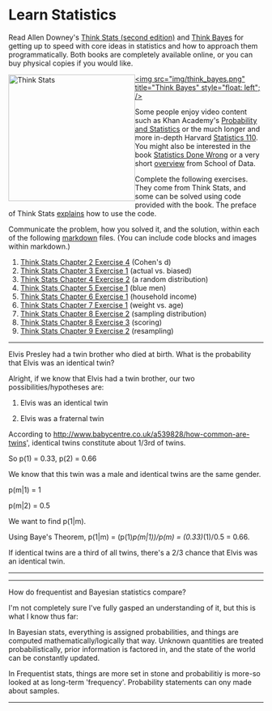 # Learn Statistics

Read Allen Downey's [Think Stats (second edition)](http://greenteapress.com/thinkstats2/) and [Think Bayes](http://greenteapress.com/thinkbayes/) for getting up to speed with core ideas in statistics and how to approach them programmatically. Both books are completely available online, or you can buy physical copies if you would like.

[<img src="img/think_stats.jpg" title="Think Stats" width="250" style="float: left;" />](http://greenteapress.com/thinkstats2/)
[<img src="img/think_bayes.png" title="Think Bayes" style="float: left"; />](http://greenteapress.com/thinkbayes/)

Some people enjoy video content such as Khan Academy's [Probability and Statistics](https://www.khanacademy.org/math/probability) or the much longer and more in-depth Harvard [Statistics 110](https://www.youtube.com/playlist?list=PL2SOU6wwxB0uwwH80KTQ6ht66KWxbzTIo). You might also be interested in the book [Statistics Done Wrong](http://www.statisticsdonewrong.com/) or a very short [overview](http://schoolofdata.org/handbook/courses/the-math-you-need-to-start/) from School of Data.


Complete the following exercises. They come from Think Stats, and some can be solved using code provided with the book. The preface of Think Stats [explains](http://greenteapress.com/thinkstats2/html/thinkstats2001.html#toc2) how to use the code.

Communicate the problem, how you solved it, and the solution, within each of the following [markdown](https://guides.github.com/features/mastering-markdown/) files. (You can include code blocks and images within markdown.)

1. [Think Stats Chapter 2 Exercise 4](statistics/2-4-cohens_d.md) (Cohen's d)
2. [Think Stats Chapter 3 Exercise 1](statistics/3-1-actual_biased.md) (actual vs. biased)
3. [Think Stats Chapter 4 Exercise 2](statistics/4-2-random_dist.md) (a random distribution)
4. [Think Stats Chapter 5 Exercise 1](statistics/5-1-blue_men.md) (blue men)
5. [Think Stats Chapter 6 Exercise 1](statistics/6-1-household_income.md) (household income)
6. [Think Stats Chapter 7 Exercise 1](statistics/7-1-weight_vs_age.md) (weight vs. age)
7. [Think Stats Chapter 8 Exercise 2](statistics/8-2-sampling_dist.md) (sampling distribution)
8. [Think Stats Chapter 8 Exercise 3](statistics/8-3-scoring.md) (scoring)
9. [Think Stats Chapter 9 Exercise 2](statistics/9-2-resampling.md) (resampling)


---

Elvis Presley had a twin brother who died at birth.  What is the probability that Elvis was an identical twin?

Alright, if we know that Elvis had a twin brother, our two possibilities/hypotheses are:

1. Elvis was an identical twin

2. Elvis was a fraternal twin 

According to http://www.babycentre.co.uk/a539828/how-common-are-twins', identical twins constitute about 1/3rd of twins. 

So p(1) = 0.33, p(2) = 0.66

We know that this twin was a male and identical twins are the same gender.

p(m|1) = 1

p(m|2) = 0.5

We want to find p(1|m).

Using Baye's Theorem, p(1|m) = (p(1)*p(m|1))/p(m) = (0.33)*(1)/0.5 = 0.66.

If identical twins are a third of all twins, there's a 2/3 chance that Elvis was an identical twin.

---


---

How do frequentist and Bayesian statistics compare?

I'm not completely sure I've fully gasped an understanding of it, but this is what I know thus far:

In Bayesian stats, everything is assigned probabilities, and things are computed mathematically/logically that way. Unknown quantities are treated probabilistically, prior information is factored in, and the state of the world can be constantly updated.

In Frequentist stats, things are more set in stone and probabilitiy is more-so looked at as long-term 'frequency'. Probability statements can ony made about samples.

---
